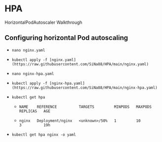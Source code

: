 # HPA
HorizontalPodAutoscaler Walkthrough

## Configuring horizontal Pod autoscaling

* ```nano nginx.yaml```

* ```kubectl apply -f [nginx.yaml](https://raw.githubusercontent.com/SiNa88/HPA/main/nginx.yaml)```

* ```nano nginx-hpa.yaml```

* ```kubectl apply -f [nginx-hpa.yaml](https://raw.githubusercontent.com/SiNa88/HPA/main/nginx-hpa.yaml)```

* ```kubectl get hpa```

  * ```NAME    REFERENCE          TARGETS         MINPODS   MAXPODS   REPLICAS   AGE```

  * ```nginx   Deployment/nginx   <unknown>/50%   1         10        3          19h```

* ```kubectl get hpa nginx -o yaml```
